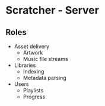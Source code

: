 # Scratcher - Server

## Roles

+ Asset delivery
    + Artwork
    + Music file streams
+ Libraries
    + Indexing
    + Metadata parsing
+ Users
    + Playlists
    + Progress
